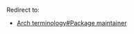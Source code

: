 Redirect to:

*   [Arch terminology#Package maintainer](/index.php?title=Arch_terminology&redirect=no#Package_maintainer "Arch terminology")